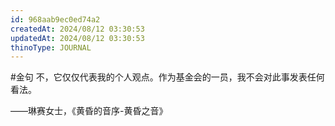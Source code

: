 ```yaml
---
id: 968aab9ec0ed74a2
createdAt: 2024/08/12 03:30:53
updatedAt: 2024/08/12 03:30:53
thinoType: JOURNAL
---
```

#金句 不，它仅仅代表我的个人观点。作为基金会的一员，我不会对此事发表任何看法。

——琳赛女士，《黄昏的音序-黄昏之音》